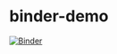# binder-demo
[![Binder](https://mybinder.org/badge_logo.svg)](https://mybinder.org/v2/gh/Ruitangtang/binder-demo.git/HEAD)
